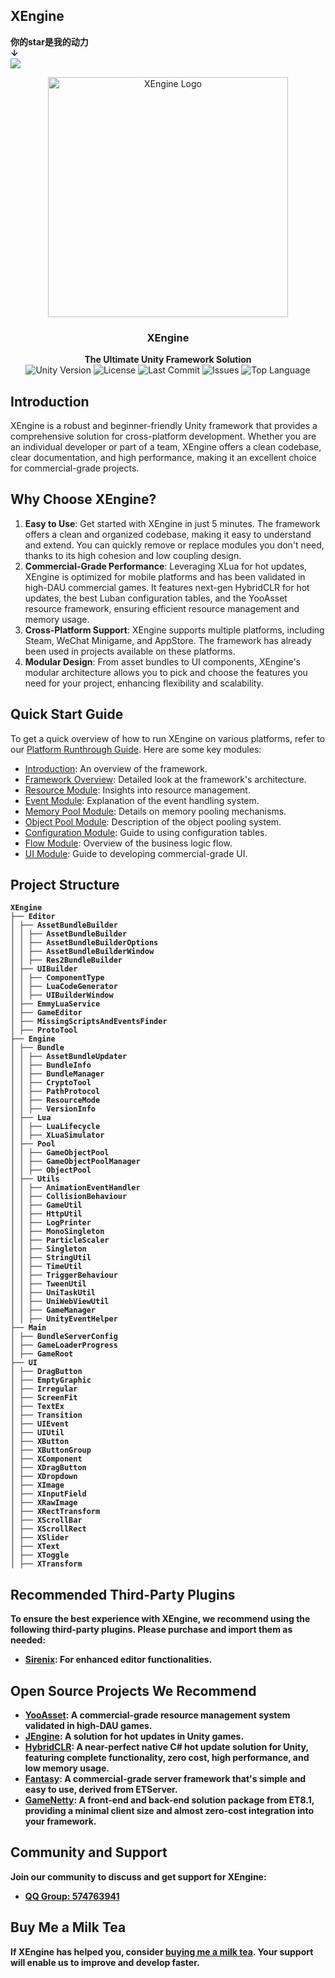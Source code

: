 ## XEngine
**你的star是我的动力**  
**↓**  
<img src="https://img.shields.io/github/stars/Chtho1y/XEngine.svg?style=social">

<p align="center">
    <img src="path/to/your/logo.png" alt="XEngine Logo" width="384" height="384">
</p>

<h3 align="center"><strong>XEngine</strong></h3>

<p align="center">
  <strong>The Ultimate Unity Framework Solution</strong>
    <br>
  <a style="text-decoration:none">
    <img src="https://img.shields.io/badge/Unity%20Ver-2021.3.20++-blue.svg?style=flat-square" alt="Unity Version" />
  </a>
  <a style="text-decoration:none">
    <img src="https://img.shields.io/github/license/Chtho1y/XEngine" alt="License" />
  </a>
  <a style="text-decoration:none">
    <img src="https://img.shields.io/github/last-commit/Chtho1y/XEngine" alt="Last Commit" />
  </a>
  <a style="text-decoration:none">
    <img src="https://img.shields.io/github/issues/Chtho1y/XEngine" alt="Issues" />
  </a>
  <a style="text-decoration:none">
    <img src="https://img.shields.io/github/languages/top/Chtho1y/XEngine" alt="Top Language" />
  </a>
  <br>
</p>

## Introduction

XEngine is a robust and beginner-friendly Unity framework that provides a comprehensive solution for cross-platform development. Whether you are an individual developer or part of a team, XEngine offers a clean codebase, clear documentation, and high performance, making it an excellent choice for commercial-grade projects.

## Why Choose XEngine?

1. **Easy to Use**: Get started with XEngine in just 5 minutes. The framework offers a clean and organized codebase, making it easy to understand and extend. You can quickly remove or replace modules you don't need, thanks to its high cohesion and low coupling design.
2. **Commercial-Grade Performance**: Leveraging XLua for hot updates, XEngine is optimized for mobile platforms and has been validated in high-DAU commercial games. It features next-gen HybridCLR for hot updates, the best Luban configuration tables, and the YooAsset resource framework, ensuring efficient resource management and memory usage.
3. **Cross-Platform Support**: XEngine supports multiple platforms, including Steam, WeChat Minigame, and AppStore. The framework has already been used in projects available on these platforms.
4. **Modular Design**: From asset bundles to UI components, XEngine's modular architecture allows you to pick and choose the features you need for your project, enhancing flexibility and scalability.

## Quick Start Guide

To get a quick overview of how to run XEngine on various platforms, refer to our [Platform Runthrough Guide](Books/99-各平台运行RunAble.md). Here are some key modules:

* [Introduction](Books/0-介绍.md): An overview of the framework.
* [Framework Overview](Books/2-框架概览.md): Detailed look at the framework's architecture.
* [Resource Module](Books/3-1-资源模块.md): Insights into resource management.
* [Event Module](Books/3-2-事件模块.md): Explanation of the event handling system.
* [Memory Pool Module](Books/3-3-内存池模块.md): Details on memory pooling mechanisms.
* [Object Pool Module](Books/3-4-对象池模块.md): Description of the object pooling system.
* [Configuration Module](Books/3-6-配置表模块.md): Guide to using configuration tables.
* [Flow Module](Books/3-7-流程模块.md): Overview of the business logic flow.
* [UI Module](Books/3-5-UI模块.md): Guide to developing commercial-grade UI.

## <strong>Project Structure
```
XEngine
├── Editor
│ ├── AssetBundleBuilder
│ │ ├── AssetBundleBuilder
│ │ ├── AssetBundleBuilderOptions
│ │ ├── AssetBundleBuilderWindow
│ │ ├── Res2BundleBuilder
│ ├── UIBuilder
│ │ ├── ComponentType
│ │ ├── LuaCodeGenerator
│ │ ├── UIBuilderWindow
│ ├── EmmyLuaService
│ ├── GameEditor
│ ├── MissingScriptsAndEventsFinder
│ ├── ProtoTool
├── Engine
│ ├── Bundle
│ │ ├── AssetBundleUpdater
│ │ ├── BundleInfo
│ │ ├── BundleManager
│ │ ├── CryptoTool
│ │ ├── PathProtocol
│ │ ├── ResourceMode
│ │ ├── VersionInfo
│ ├── Lua
│ │ ├── LuaLifecycle
│ │ ├── XLuaSimulator
│ ├── Pool
│ │ ├── GameObjectPool
│ │ ├── GameObjectPoolManager
│ │ ├── ObjectPool
│ ├── Utils
│ │ ├── AnimationEventHandler
│ │ ├── CollisionBehaviour
│ │ ├── GameUtil
│ │ ├── HttpUtil
│ │ ├── LogPrinter
│ │ ├── MonoSingleton
│ │ ├── ParticleScaler
│ │ ├── Singleton
│ │ ├── StringUtil
│ │ ├── TimeUtil
│ │ ├── TriggerBehaviour
│ │ ├── TweenUtil
│ │ ├── UniTaskUtil
│ │ ├── UniWebViewUtil
│ │ ├── GameManager
│ │ ├── UnityEventHelper
├── Main
│ ├── BundleServerConfig
│ ├── GameLoaderProgress
│ ├── GameRoot
├── UI
│ ├── DragButton
│ ├── EmptyGraphic
│ ├── Irregular
│ ├── ScreenFit
│ ├── TextEx
│ ├── Transition
│ ├── UIEvent
│ ├── UIUtil
│ ├── XButton
│ ├── XButtonGroup
│ ├── XComponent
│ ├── XDragButton
│ ├── XDropdown
│ ├── XImage
│ ├── XInputField
│ ├── XRawImage
│ ├── XRectTransform
│ ├── XScrollBar
│ ├── XScrollRect
│ ├── XSlider
│ ├── XText
│ ├── XToggle
│ ├── XTransform
```

## Recommended Third-Party Plugins

To ensure the best experience with XEngine, we recommend using the following third-party plugins. Please purchase and import them as needed:
   - [Sirenix](https://assetstore.unity.com/packages/tools/utilities/odin-inspector-and-serializer-89041): For enhanced editor functionalities.

## Open Source Projects We Recommend

* [YooAsset](https://github.com/tuyoogame/YooAsset): A commercial-grade resource management system validated in high-DAU games.
* [JEngine](https://github.com/JasonXuDeveloper/JEngine): A solution for hot updates in Unity games.
* [HybridCLR](https://github.com/focus-creative-games/hybridclr): A near-perfect native C# hot update solution for Unity, featuring complete functionality, zero cost, high performance, and low memory usage.
* [Fantasy](https://github.com/qq362946/Fantasy): A commercial-grade server framework that's simple and easy to use, derived from ETServer.
* [GameNetty](https://github.com/ALEXTANGXIAO/GameNetty): A front-end and back-end solution package from ET8.1, providing a minimal client size and almost zero-cost integration into your framework.

## Community and Support

Join our community to discuss and get support for XEngine:
* [QQ Group: 574763941](https://qm.qq.com/cgi-bin/qm/qr?_wv=1027&k=C_grV7Zwbegcjlk79wDdvkh8PtRKPkDU&authKey=pwnX5CZ%2FWmWD4D5tRFbHyOy6WHXJ99L%2B%2BCzZH%2B33lH9Qx1Z5AtbVEZXIhEwYqFHq&noverify=0&group_code=574763941)

## Buy Me a Milk Tea

If XEngine has helped you, consider [buying me a milk tea](Books/Donate.md). Your support will enable us to improve and develop faster.
